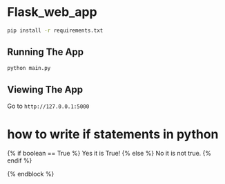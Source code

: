 # Flask_web_app


```bash
pip install -r requirements.txt
```

## Running The App

```bash
python main.py
```

## Viewing The App

Go to `http://127.0.0.1:5000`


# how to write if statements in python
{% if boolean == True %}
Yes it is True!
{% else %}
No it is not true.
{% endif %}

{% endblock %}